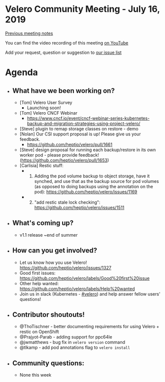 # Velero Community Meeting - July 16, 2019

[Previous meeting notes](https://github.com/heptio/velero-community)

You can find the video recording of this meeting [on YouTube](LINK) 

Add your request, question or suggestion to [our issue list](https://github.com/heptio/velero-community/issues)

# Agenda
- ## What have we been working on?
    - [Tom] Velero User Survey
        - Launching soon!
    - [Tom] Velero CNCF Webinar
        - https://www.cncf.io/event/cncf-webinar-series-kubernetes-backup-and-migration-strategies-using-project-velero/
    - [Steve] plugin to remap storage classes on restore - demo
    - [Nolan] Our CSI support proposal is up! Please give us your feedback.
        - https://github.com/heptio/velero/pull/1661
    - [Steve] design proposal for running each backup/restore in its own worker pod - please provide feedback! (https://github.com/heptio/velero/pull/1653)
    - [Carlisia] Restic stuff:
        - 1) Adding the pod volume backup to object storage, have it synched, and use that as the backup source for pod volumes (as opposed to doing backups using the annotation on the pod): https://github.com/heptio/velero/issues/1169
        - 2) "add restic stale lock checking": https://github.com/heptio/velero/issues/1511
- ## What's coming up?
    - v1.1 release ~end of summer
- ## How can you get involved?
    - Let us know how you use Velero! https://github.com/heptio/velero/issues/1327
    - Good first issues: https://github.com/heptio/velero/labels/Good%20first%20issue
    - Other help wanted: https://github.com/heptio/velero/labels/Help%20wanted
    - Join us in slack (Kubernetes - [#velero](https://kubernetes.slack.com/messages/velero)) and help answer fellow users' questions!

- ## Contributor shoutouts!
    - @ThoTischner - better documenting requirements for using Velero + restic on OpenShift
    - @Prajyot-Parab - adding support for ppc64le
    - @jwmatthews - bug fix in `velero version` command
    - @tlkamp - add pod annotations flag to `velero install`

- ## Community questions:
    - None this week
